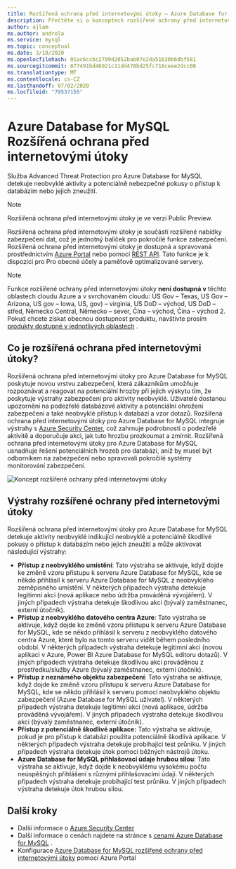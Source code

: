 ```yaml
---
title: Rozšířená ochrana před internetovými útoky – Azure Database for MySQL
description: Přečtěte si o konceptech rozšířené ochrany před internetovými útoky, které detekuje neobvyklé databázové aktivity, které indikují potenciální ohrožení zabezpečení databáze.
author: ajlam
ms.author: andrela
ms.service: mysql
ms.topic: conceptual
ms.date: 3/18/2020
ms.openlocfilehash: 01ac6ccbc2789d2052bab07e2da51630b6dbf581
ms.sourcegitcommit: 877491bd46921c11dd478bd25fc718ceee2dcc08
ms.translationtype: MT
ms.contentlocale: cs-CZ
ms.lasthandoff: 07/02/2020
ms.locfileid: "79537155"
---
```

# <a name="azure-database-for-mysql-advanced-threat-protection"></a>Azure Database for MySQL Rozšířená ochrana před internetovými útoky

Služba Advanced Threat Protection pro Azure Database for MySQL detekuje neobvyklé aktivity a potenciálně nebezpečné pokusy o přístup k databázím nebo jejich zneužití.

> [!NOTE]
> Rozšířená ochrana před internetovými útoky je ve verzi Public Preview.

Rozšířená ochrana před internetovými útoky je součástí rozšířené nabídky zabezpečení dat, což je jednotný balíček pro pokročilé funkce zabezpečení. Rozšířená ochrana před internetovými útoky je dostupná a spravovaná prostřednictvím [Azure Portal](https://portal.azure.com) nebo pomocí [REST API](/rest/api/mysql/serversecurityalertpolicies). Tato funkce je k dispozici pro Pro obecné účely a paměťově optimalizované servery.

> [!NOTE]
> Funkce rozšířené ochrany před internetovými útoky **není dostupná v** těchto oblastech cloudu Azure a v svrchovaném cloudu: US Gov – Texas, US Gov – Arizona, US gov – Iowa, US, gov) – virginia, US DoD – východ, US DoD – střed, Německo Central, Německo – sever, Čína – východ, Čína – východ 2. Pokud chcete získat obecnou dostupnost produktu, navštivte prosím [produkty dostupné v jednotlivých oblastech](https://azure.microsoft.com/global-infrastructure/services/) .


## <a name="what-is-advanced-threat-protection"></a>Co je rozšířená ochrana před internetovými útoky?

Rozšířená ochrana před internetovými útoky pro Azure Database for MySQL poskytuje novou vrstvu zabezpečení, která zákazníkům umožňuje rozpoznávat a reagovat na potenciální hrozby při jejich výskytu tím, že poskytuje výstrahy zabezpečení pro aktivity neobvyklé. Uživatelé dostanou upozornění na podezřelé databázové aktivity a potenciální ohrožení zabezpečení a také neobvyklé přístup k databázi a vzor dotazů. Rozšířená ochrana před internetovými útoky pro Azure Database for MySQL integruje výstrahy s [Azure Security Center](https://azure.microsoft.com/services/security-center/), což zahrnuje podrobnosti o podezřelé aktivitě a doporučuje akci, jak tuto hrozbu prozkoumat a zmírnit. Rozšířená ochrana před internetovými útoky pro Azure Database for MySQL usnadňuje řešení potenciálních hrozeb pro databázi, aniž by musel být odborníkem na zabezpečení nebo spravovali pokročilé systémy monitorování zabezpečení. 

![Koncept rozšířené ochrany před internetovými útoky](media/concepts-data-access-and-security-threat-protection/advanced-threat-protection-concept.png)

## <a name="advanced-threat-protection-alerts"></a>Výstrahy rozšířené ochrany před internetovými útoky 
Rozšířená ochrana před internetovými útoky pro Azure Database for MySQL detekuje aktivity neobvyklé indikující neobvyklé a potenciálně škodlivé pokusy o přístup k databázím nebo jejich zneužití a může aktivovat následující výstrahy:
- **Přístup z neobvyklého umístění**: Tato výstraha se aktivuje, když dojde ke změně vzoru přístupu k serveru Azure Database for MySQL, kde se někdo přihlásil k serveru Azure Database for MySQL z neobvyklého zeměpisného umístění. V některých případech výstraha detekuje legitimní akci (nová aplikace nebo údržba prováděná vývojářem). V jiných případech výstraha detekuje škodlivou akci (bývalý zaměstnanec, externí útočník).
- **Přístup z neobvyklého datového centra Azure**: Tato výstraha se aktivuje, když dojde ke změně vzoru přístupu k serveru Azure Database for MySQL, kde se někdo přihlásil k serveru z neobvyklého datového centra Azure, které bylo na tomto serveru vidět během posledního období. V některých případech výstraha detekuje legitimní akci (novou aplikaci v Azure, Power BI Azure Database for MySQL editoru dotazů). V jiných případech výstraha detekuje škodlivou akci prováděnou z prostředku/služby Azure (bývalý zaměstnanec, externí útočník).
- **Přístup z neznámého objektu zabezpečení**: Tato výstraha se aktivuje, když dojde ke změně vzoru přístupu k serveru Azure Database for MySQL, kde se někdo přihlásil k serveru pomocí neobvyklého objektu zabezpečení (Azure Database for MySQL uživatel). V některých případech výstraha detekuje legitimní akci (nová aplikace, údržba prováděná vývojářem). V jiných případech výstraha detekuje škodlivou akci (bývalý zaměstnanec, externí útočník).
- **Přístup z potenciálně škodlivé aplikace:** Tato výstraha se aktivuje, pokud je pro přístup k databázi použita potenciálně škodlivá aplikace. V některých případech výstraha detekuje probíhající test průniku. V jiných případech výstraha detekuje útok pomocí běžných nástrojů útoku.
- **Azure Database for MySQL přihlašovací údaje hrubou silou**: Tato výstraha se aktivuje, když dojde k neobvyklému vysokému počtu neúspěšných přihlášení s různými přihlašovacími údaji. V některých případech výstraha detekuje probíhající test průniku. V jiných případech výstraha detekuje útok hrubou silou.

## <a name="next-steps"></a>Další kroky

* Další informace o [Azure Security Center](https://docs.microsoft.com/azure/security-center/security-center-intro)
* Další informace o cenách najdete na stránce s [cenami Azure Database for MySQL](https://azure.microsoft.com/pricing/details/mysql/) . 
* Konfigurace [Azure Database for MySQL rozšířené ochrany před internetovými útoky](howto-database-threat-protection-portal.md) pomocí Azure Portal  
